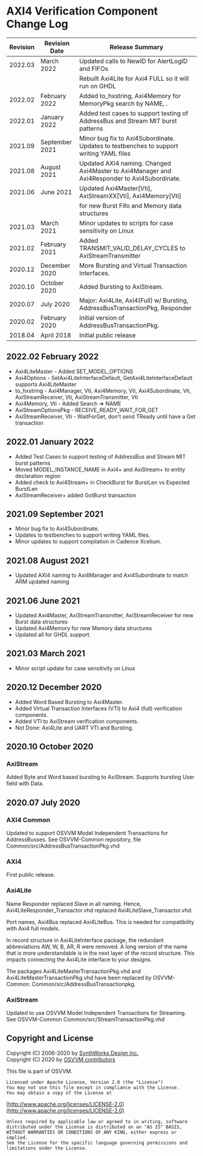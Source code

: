 # AXI4 Verification Component Change Log

| Revision  | Revision Date  |  Release Summary | 
------------|----------------|----------- 
| 2022.03   | March 2022     |  Updated calls to NewID for AlertLogID and FIFOs
|           |                |  Rebuilt Axi4Lite for Axi4 FULL so it will run on GHDL
| 2022.02   | February 2022  |  Added to_hxstring, Axi4Memory for MemoryPkg search by NAME, <see below>.
| 2022.01   | January 2022   |  Added test cases to support testing of AddressBus and Stream MIT burst patterns
| 2021.09   | September 2021 |  Minor bug fix to Axi4Subordinate.  Updates to testbenches to support writing YAML files
| 2021.08   | August 2021    |  Updated AXI4 naming.  Changed Axi4Master to Axi4Manager and Axi4Responder to Axi4Subordinate.
| 2021.06   | June 2021      |  Updated Axi4Master[Vti], AxiStreamXX[Vti], Axi4Memory[Vti]
|           |                |  for new Burst Fifo and Memory data structures
| 2021.03   | March 2021     |  Minor updates to scripts for case sensitivity on Linux
| 2021.02   | February 2021  |  Added TRANSMIT_VALID_DELAY_CYCLES to AxiStreamTransmitter
| 2020.12   | December 2020  |  More Bursting and Virtual Transaction Interfaces.
| 2020.10   | October 2020   |  Added Bursting to AxiStream. 
| 2020.07   | July 2020      |  Major:  Axi4Lite, Axi4(Full) w/ Bursting, AddressBusTransactionPkg, Responder
| 2020.02   | February 2020  |  Initial version of AddressBusTransactionPkg.
| 2018.04   | April 2018     |  Initial public release

## 2022.02 February 2022
- Axi4LiteMaster - Added SET_MODEL_OPTIONS
- Axi4Options - SetAxi4LiteInterfaceDefault, GetAxi4LiteInterfaceDefault supports Axi4LiteMaster
- to_hxstring - Axi4Manager, Vti, Axi4Memory, Vti, Axi4Subordinate, Vti, AxiStreamReceiver, Vti, AxiStreamTransmitter, Vti
- Axi4Memory, Vti - Added Search => NAME
- AxiStreamOptionsPkg - RECEIVE_READY_WAIT_FOR_GET
- AxiStreamReceiver, Vti - WaitForGet, don't send TReady until have a Get transaction

## 2022.01 January 2022
- Added Test Cases to support testing of AddressBus and Stream MIT burst patterns
- Moved MODEL_INSTANCE_NAME in Axi4+ and AxiStream+ to entity declaration region
- Added check to Axi4Stream+ in CheckBurst for BurstLen vs Expected BurstLen
- AxiStreamReceiver+ added GotBurst transaction

## 2021.09 September 2021
- Minor bug fix to Axi4Subordinate.  
- Updates to testbenches to support writing YAML files.
- Minor updates to support compilation in Cadence Xcelium.

## 2021.08 August 2021
- Updated AXI4 naming to Axi4Manager and Axi4Subordinate to match ARM updated naming

## 2021.06 June 2021
- Updated Axi4Master, AxiStreamTransmitter, AxiStreamReceiver for new Burst data structures
- Updated Axi4Memory for new Memory data structures
- Updated all for GHDL support.

## 2021.03 March 2021
- Minor script update for case sensitivity on Linux

## 2020.12 December 2020
- Added Word Based Bursting to Axi4Master. 
- Added Virtual Transaction Interfaces (VTI) to Axi4 (full) verification components.
- Added VTI to AxiStream verification components.
- Not Done:  Axi4Lite and UART VTI and Bursting.

## 2020.10 October 2020
### AxiStream
Added Byte and Word based bursting to AxiStream.
Supports bursting User field with Data.

## 2020.07 July 2020

### AXI4 Common
Updated to support OSVVM Model Independent Transactions for AddressBusses.
See OSVVM-Common repository, file Common/src/AddressBusTransactionPkg.vhd

### AXI4
First public release.

### Axi4Lite
Name Responder replaced Slave in all naming.
Hence, Axi4LiteResponder_Transactor.vhd replaced Axi4LiteSlave_Transactor.vhd.

Port names, Axi4Bus replaced Axi4LiteBus.
This is needed for compatibility with Axi4 full models.

In record structure in Axi4LiteInterface package,
the redundant abbreviations AW, W, B, AR, R were 
removed.   A long version of the name that is more 
understandable is in the next layer of the record
structure.   This impacts connecting the Axi4Lite
interface to your designs.   

The packages Axi4LiteMasterTransactionPkg.vhd and
Axi4LiteMasterTransactionPkg.vhd have been replaced
by OSVVM-Common:   Common/src/AddressBusTransactionpkg.

### AxiStream
Updated to use OSVVM Model Independent Transactions for Streaming.
See OSVVM-Common  Common/src/StreamTransactionPkg.vhd
 
## Copyright and License
Copyright (C) 2006-2020 by [SynthWorks Design Inc.](http://www.synthworks.com/)   
Copyright (C) 2020 by [OSVVM contributors](CONTRIBUTOR.md)   

This file is part of OSVVM.

    Licensed under Apache License, Version 2.0 (the "License")
    You may not use this file except in compliance with the License.
    You may obtain a copy of the License at

  [http://www.apache.org/licenses/LICENSE-2.0](http://www.apache.org/licenses/LICENSE-2.0)

    Unless required by applicable law or agreed to in writing, software
    distributed under the License is distributed on an "AS IS" BASIS,
    WITHOUT WARRANTIES OR CONDITIONS OF ANY KIND, either express or implied.
    See the License for the specific language governing permissions and
    limitations under the License.
